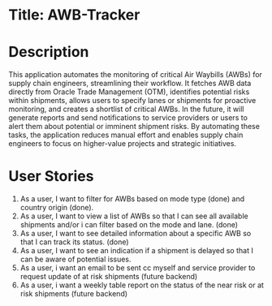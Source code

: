 # Title: AWB-Tracker

# Description

This application automates the monitoring of critical Air Waybills (AWBs) for supply chain engineers, streamlining their workflow. It fetches AWB data directly from Oracle Trade Management (OTM), identifies potential risks within shipments, allows users to specify lanes or shipments for proactive monitoring, and creates a shortlist of critical AWBs. In the future, it will generate reports and send notifications to service providers or users to alert them about potential or imminent shipment risks. By automating these tasks, the application reduces manual effort and enables supply chain engineers to focus on higher-value projects and strategic initiatives.

# User Stories

1. As a user, I want to filter for AWBs based on mode type (done) and country origin (done).
2. As a user, I want to view a list of AWBs so that I can see all available shipments and/or i can filter based on the mode and lane. (done)
3. As a user, I want to see detailed information about a specific AWB so that I can track its status. (done)
4. As a user, I want to see an indication if a shipment is delayed so that I can be aware of potential issues.  
5. As a user, i want an email to be sent cc myself and service provider to request update of at risk shipments (future backend)
6. As a user, i want a weekly table report on the status of the near risk or at risk shipments (future backend)





